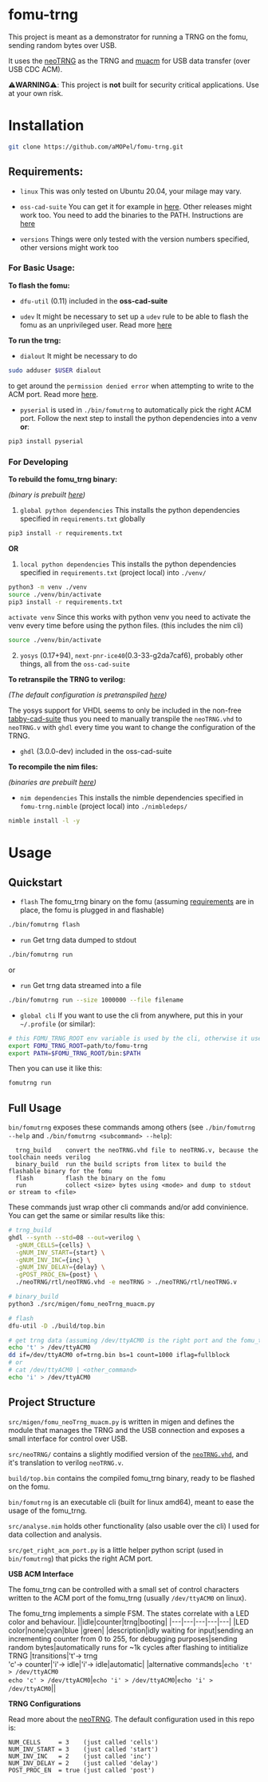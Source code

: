 # fomu-trng

This project is meant as a demonstrator for running a TRNG on the fomu,
sending random bytes over USB.

It uses the [neoTRNG](https://github.com/stnolting/neoTRNG) as the TRNG
and [muacm](https://github.com/no2fpga/no2muacm) for USB data transfer (over USB CDC ACM).

:warning:__WARNING__:warning:: This project is __not__ built for security critical applications.
Use at your own risk.

# Installation

```sh
git clone https://github.com/aMOPel/fomu-trng.git
```

## Requirements:

* `linux` This was only tested on Ubuntu 20.04, your milage may vary.

* `oss-cad-suite`
  You can get it for example in [here](https://github.com/YosysHQ/oss-cad-suite-build/releases/tag/2022-06-09).
  Other releases might work too.
  You need to add the binaries to the PATH.
  Instructions are [here](https://github.com/YosysHQ/oss-cad-suite-build#installation)

* `versions` Things were only tested with the version numbers specified, other versions might work too

### For Basic Usage:
__To flash the fomu:__

* `dfu-util` (0.11) included in the __oss-cad-suite__

* `udev` It might be necessary to set up a `udev` rule to be able to flash the
fomu as an unprivileged user. Read more
[here](https://workshop.fomu.im/en/latest/requirements/drivers.html?highlight=plugdev#steps-to-set-up-udev-rulet)

__To run the trng:__

* `dialout` It might be necessary to do
```sh
sudo adduser $USER dialout
```
to get around the `permission denied error` when attempting to write to the ACM port.
Read more [here](https://pyserial.readthedocs.io/en/latest/appendix.html?highlight=permission#faq).

* `pyserial` is used in `./bin/fomutrng` to automatically pick the right ACM port. 
Follow the next step to install the python dependencies into a venv __or__:
```sh
pip3 install pyserial
```

### For Developing
__To rebuild the fomu_trng binary:__

_(binary is prebuilt [here](build/top.bin))_

1. `global python dependencies` This installs the python dependencies specified in `requirements.txt` globally
```sh 
pip3 install -r requirements.txt
```

__OR__ 

1. `local python dependencies` This installs the python dependencies specified in `requirements.txt` (project local) into `./venv/`
```sh 
python3 -m venv ./venv
source ./venv/bin/activate
pip3 install -r requirements.txt
```

`activate venv` Since this works with python venv you need to activate the venv every time
before using the python files. (this includes the nim cli)
```sh
source ./venv/bin/activate
```

2. `yosys` (0.17+94), `next-pnr-ice40`(0.3-33-g2da7caf6),
  probably other things, all from the `oss-cad-suite`

__To retranspile the TRNG to verilog:__

_(The default configuration is pretranspiled [here](src/neoTRNG/neoTRNG.v))_

The yosys support for VHDL seems to only be included in the non-free
[tabby-cad-suite](https://www.yosyshq.com/tabby-cad-datasheet)
thus you need to manually transpile the `neoTRNG.vhd` to `neoTRNG.v` with `ghdl`
every time you want to change the configuration of the TRNG.

* `ghdl` (3.0.0-dev) included in the oss-cad-suite

__To recompile the nim files:__

_(binaries are prebuilt [here](bin/))_

* `nim dependencies` This installs the nimble dependencies specified in `fomu-trng.nimble` (project local) into `./nimbledeps/`
```sh
nimble install -l -y
```

# Usage

## Quickstart

* `flash` The fomu_trng binary on the fomu (assuming [requirements](#Requirements) are in place, the fomu is plugged in and flashable)
```sh
./bin/fomutrng flash
```
* `run` Get trng data dumped to stdout
```sh
./bin/fomutrng run
```
or
* `run` Get trng data streamed into a file
```sh
./bin/fomutrng run --size 1000000 --file filename
```

* `global cli` If you want to use the cli from anywhere, put this in your `~/.profile` (or similar):
```sh
# this FOMU_TRNG_ROOT env variable is used by the cli, otherwise it uses relative paths
export FOMU_TRNG_ROOT=path/to/fomu-trng
export PATH=$FOMU_TRNG_ROOT/bin:$PATH
```
Then you can use it like this:

```sh
fomutrng run
```

## Full Usage 

`bin/fomutrng` exposes these commands among others (see `./bin/fomutrng --help` and `./bin/fomutrng <subcommand> --help`):
```
  trng_build    convert the neoTRNG.vhd file to neoTRNG.v, because the toolchain needs verilog
  binary_build  run the build scripts from litex to build the flashable binary for the fomu
  flash         flash the binary on the fomu
  run           collect <size> bytes using <mode> and dump to stdout or stream to <file>
```

These commands just wrap other cli commands and/or add convinience.
You can get the same or similar results like this:

```sh
# trng_build
ghdl --synth --std=08 --out=verilog \
  -gNUM_CELLS={cells} \
  -gNUM_INV_START={start} \
  -gNUM_INV_INC={inc} \
  -gNUM_INV_DELAY={delay} \
  -gPOST_PROC_EN={post} \
  ./neoTRNG/rtl/neoTRNG.vhd -e neoTRNG > ./neoTRNG/rtl/neoTRNG.v

# binary_build
python3 ./src/migen/fomu_neoTrng_muacm.py

# flash
dfu-util -D ./build/top.bin

# get trng data (assuming /dev/ttyACM0 is the right port and the fomu_trng is flashed)
echo 't' > /dev/ttyACM0
dd if=/dev/ttyACM0 of=trng.bin bs=1 count=1000 iflag=fullblock
# or 
# cat /dev/ttyACM0 | <other_command>
echo 'i' > /dev/ttyACM0
```

## Project Structure

`src/migen/fomu_neoTrng_muacm.py` is written in migen and defines the module that
manages the TRNG and the USB connection and exposes a small interface for control over USB.

`src/neoTRNG/` contains a slightly modified version of the [`neoTRNG.vhd`](https://github.com/stnolting/neoTRNG/blob/61474798d2459c1778847a78ec4f8dc5212f6c5d/rtl/neoTRNG.vhd),
and it's translation to verilog `neoTRNG.v`.

`build/top.bin` contains the compiled fomu_trng binary, ready to be flashed on the fomu.

`bin/fomutrng` is an executable cli (built for linux amd64), meant to ease the usage of the fomu_trng.

`src/analyse.nim` holds other functionality (also usable over the cli) I used for data collection and analysis. 

`src/get_right_acm_port.py` is a little helper python script (used in `bin/fomutrng`) that picks the right ACM port.

__USB ACM Interface__

The fomu_trng can be controlled with a small set of control characters written to the 
ACM port of the fomu_trng (usually `/dev/ttyACM0` on linux). 

The fomu_trng implements a simple FSM. The states correlate with a LED color and behaviour.
||idle|counter|trng|booting|
|---|---|---|---|---|
|LED color|none|cyan|blue |green|
|description|idly waiting for input|sending an incrementing counter from 0 to 255, for debugging purposes|sending random bytes|automatically runs for ~1k cycles after flashing to intitialize TRNG
|transitions|'t'-> trng <br> 'c'-> counter|'i'-> idle|'i'-> idle|automatic|
|alternative commands|`echo 't' > /dev/ttyACM0` <br> `echo 'c' > /dev/ttyACM0`|`echo 'i' > /dev/ttyACM0`|`echo 'i' > /dev/ttyACM0`||

__TRNG Configurations__

Read more about the [neoTRNG](https://github.com/stnolting/neoTRNG).
The default configuration used in this repo is:
```
NUM_CELLS     = 3    (just called 'cells')
NUM_INV_START = 3    (just called 'start')
NUM_INV_INC   = 2    (just called 'inc')
NUM_INV_DELAY = 2    (just called 'delay')
POST_PROC_EN  = true (just called 'post')
```
